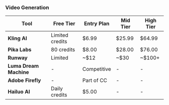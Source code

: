 ### Video Generation

| Tool | Free Tier | Entry Plan | Mid Tier | High Tier |
|------|-----------|------------|----------|-----------|
| **Kling AI** | Limited credits | $6.99 | $25.99 | $64.99 |
| **Pika Labs** | 80 credits | $8.00 | $28.00 | $76.00 |
| **Runway** | Limited | ~$12 | ~$30 | ~$100+ |
| **Luma Dream Machine** | - | Competitive | - | - |
| **Adobe Firefly** | - | Part of CC | - | - |
| **Hailuo AI** | Daily credits | $5.00 | - | - |
